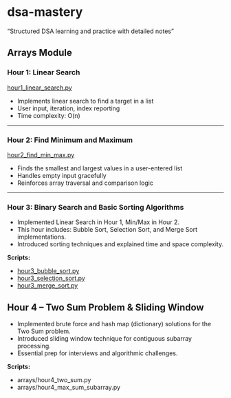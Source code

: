 # dsa-mastery
“Structured DSA learning and practice with detailed notes”

## Arrays Module

### Hour 1: Linear Search
[hour1_linear_search.py](arrays/hour1_linear_search.py)
- Implements linear search to find a target in a list
- User input, iteration, index reporting
- Time complexity: O(n)
---

### Hour 2: Find Minimum and Maximum
[hour2_find_min_max.py](arrays/hour2_find_min_max.py)
- Finds the smallest and largest values in a user-entered list
- Handles empty input gracefully
- Reinforces array traversal and comparison logic

---

### Hour 3: Binary Search and Basic Sorting Algorithms

- Implemented Linear Search in Hour 1, Min/Max in Hour 2.
- This hour includes: Bubble Sort, Selection Sort, and Merge Sort implementations.
- Introduced sorting techniques and explained time and space complexity.

**Scripts:**
- [hour3_bubble_sort.py](hour3_bubble_sort.py)
- [hour3_selection_sort.py](hour3_selection_sort.py)
- [hour3_merge_sort.py](arrays/hour3_merge_sort.py)

## Hour 4 – Two Sum Problem & Sliding Window

- Implemented brute force and hash map (dictionary) solutions for the Two Sum problem.
- Introduced sliding window technique for contiguous subarray processing.
- Essential prep for interviews and algorithmic challenges.

**Scripts:**
- arrays/hour4_two_sum.py
- arrays/hour4_max_sum_subarray.py



